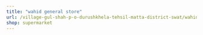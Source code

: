 ```yaml
---
title: "wahid general store"
url: /village-gul-shah-p-o-durushkhela-tehsil-matta-district-swat/wahid-general-store/
shop: supermarket
---
```

